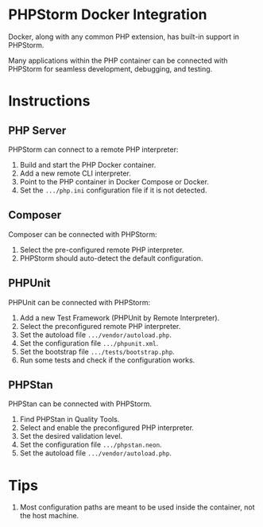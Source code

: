 # PHPStorm Docker Integration

Docker, along with any common PHP extension, has built-in support in PHPStorm.

Many applications within the PHP container can be connected with PHPStorm for
seamless development, debugging, and testing.

# Instructions

## PHP Server

PHPStorm can connect to a remote PHP interpreter:

1. Build and start the PHP Docker container.
2. Add a new remote CLI interpreter.
3. Point to the PHP container in Docker Compose or Docker.
4. Set the `.../php.ini` configuration file if it is not detected.

## Composer

Composer can be connected with PHPStorm:

1. Select the pre-configured remote PHP interpreter.
2. PHPStorm should auto-detect the default configuration.

## PHPUnit

PHPUnit can be connected with PHPStorm:

1. Add a new Test Framework (PHPUnit by Remote Interpreter).
2. Select the preconfigured remote PHP interpreter.
3. Set the autoload file `.../vendor/autoload.php`.
4. Set the configuration file `.../phpunit.xml`.
5. Set the bootstrap file `.../tests/bootstrap.php`.
6. Run some tests and check if the configuration works.

## PHPStan

PHPStan can be connected with PHPStorm.

1. Find PHPStan in Quality Tools.
2. Select and enable the preconfigured PHP interpreter.
3. Set the desired validation level.
4. Set the configuration file `.../phpstan.neon`.
5. Set the autoload file `.../vendor/autoload.php`.

# Tips

1. Most configuration paths are meant to be used inside the container, not the
   host machine.
